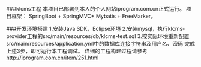 ###klcms工程
本项目已部署到本人的个人网站iprogram.com.cn正式运行。
项目框架： SpringBoot + SpringMVC+ Mybatis + FreeMarker。

###开发环境搭建
1.安装Java SDK，Eclipse环境
2.安装mysql，执行klcms-provider工程的src/main/resources/db/klcms-test.sql
3.按实际环境重新配置src/main/resources/application.yml中的数据库连接字符串及用户名、密码
完成上述3步，即可运行本工程调试。 详细的工程构建过程请参考 http://iprogram.com.cn/item/251.html